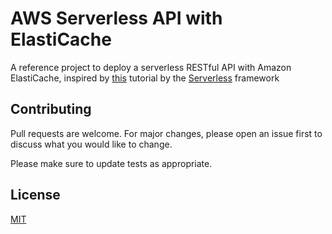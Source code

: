 # AWS Serverless API with ElastiCache

A reference project to deploy a serverless RESTful API with Amazon ElastiCache, inspired by [this](https://www.serverless.com/blog/serverless-express-rest-api) tutorial by the [Serverless](https://www.serverless.com/) framework

## Contributing

Pull requests are welcome. For major changes, please open an issue first to discuss what you would like to change.

Please make sure to update tests as appropriate.

## License

[MIT](https://choosealicense.com/licenses/mit/)
